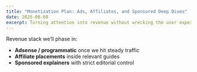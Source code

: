 ```yaml
---
title: "Monetization Plan: Ads, Affiliates, and Sponsored Deep Dives"
date: 2025-08-08
excerpt: Turning attention into revenue without wrecking the user experience.
---
```


Revenue stack we’ll phase in:

- **Adsense / programmatic** once we hit steady traffic
- **Affiliate placements** inside relevant guides
- **Sponsored explainers** with strict editorial control

